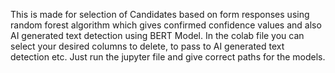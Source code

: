 This is made for selection of Candidates based on form responses using random forest algorithm which gives confirmed confidence values and also AI generated text detection using BERT Model.
In the colab file you can select your desired columns to delete, to pass to AI generated text detection etc.
Just run the jupyter file and give correct paths for the models.
